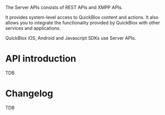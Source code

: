 The Server APIs consists of REST APIs and XMPP APIs.

It provides system-level access to QuickBlox content and actions. It also allows you to integrate the functionality provided by QuickBlox with other services and applications.

QuickBlox iOS, Android and Javascript SDKs use Server APIs.

<span id="API_introduction" class="on_page_navigation"></span>
# API introduction
TDB

<span id="Changelog" class="on_page_navigation"></span>
# Changelog
TDB
